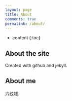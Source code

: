 ```yaml
---
layout: page
title: About
comments: true
permalink: /about/
---
```


* content
{:toc}

## About the site

Created with github and jekyll. 

## About me

六纹钱.

